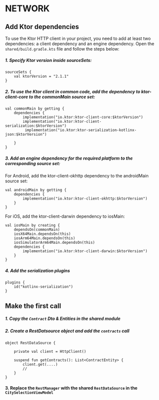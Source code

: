 # NETWORK
## Add Ktor dependencies
To use the Ktor HTTP client in your project, you need to add at least two dependencies: a client dependency and an engine dependency. Open the `shared/build.gradle.kts` file and follow the steps below:

##### 1. Specify Ktor version inside sourceSets:

```
sourceSets {
    val ktorVersion = "2.1.1"
}
```

##### 2. To use the Ktor client in common code, add the dependency to ktor-client-core to the commonMain source set:

```
val commonMain by getting {
    dependencies {
        implementation("io.ktor:ktor-client-core:$ktorVersion")
        implementation("io.ktor:ktor-client-serialization:$ktorVersion")
		 implementation("io.ktor:ktor-serialization-kotlinx-json:$ktorVersion")

    }
}
```

##### 3. Add an engine dependency for the required platform to the corresponding source set:
For Android, add the ktor-client-okhttp dependency to the androidMain source set:


```
val androidMain by getting {
    dependencies {
        implementation("io.ktor:ktor-client-okhttp:$ktorVersion")
    }
}

```

For iOS, add the ktor-client-darwin dependency to iosMain:

```
val iosMain by creating {
    dependsOn(commonMain)
    iosX64Main.dependsOn(this)
    iosArm64Main.dependsOn(this)
    iosSimulatorArm64Main.dependsOn(this)
    dependencies {
        implementation("io.ktor:ktor-client-darwin:$ktorVersion")
    }
}

```
##### 4. Add the serialization plugins

```
plugins {
	id("kotlinx-serialization")
}
```

## Make the first call
##### 1. Copy the `Contract` Dto & Entities in the shared module

##### 2. Create a RestDatsource object and add the `contracts` call

```
object RestDataSource {

	private val client = HttpClient()

	suspend fun getContracts(): List<ContractEntity> {
		client.get(....)
		// 
	}
}
```

#### 3. Replace the `RestManager` with the shared `RestDataSource` in the `CitySelectionViewModel`
